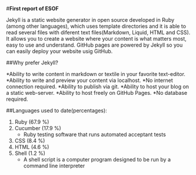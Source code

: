 #**First report of ESOF**		

Jekyll is a static website generator in open source developed in Ruby (among other languages), which uses template directories and it is able to read several files with diferent text files(Markdown, Liquid, HTML and CSS). It allows you to create a website where your content is what matters most, easy to use and understand. GitHub pages are powered by Jekyll so you can easily deploy your website usig GitHub.


##Why prefer Jekyll?

*Ability to write content in markdown or textile in your favorite text-editor.
*Ability to write and preview your content via localhost.
*No internet connection required.
*Ability to publish via git.
*Ability to host your blog on a static web-server.
*Ability to host freely on GitHub Pages.
*No database required.


##Languages used to date(percentages):

1. Ruby (67.9 %)
2. Cucumber (17.9 %)
	* Ruby testing software that runs automated acceptant tests
3. CSS (8.4 %)
4. HTML (4.6 %)
5. Shell (1.2 %)
	* A shell script is a computer program designed to be run by a command line interpreter



